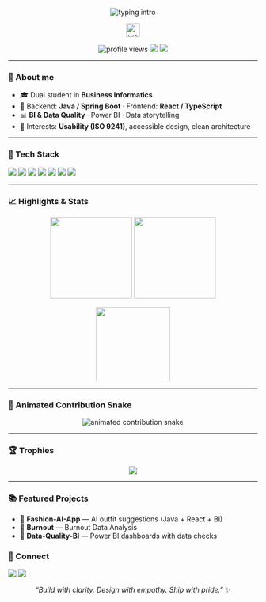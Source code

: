 <!-- Animated header -->
<p align="center">
  <img src="https://readme-typing-svg.demolab.com?font=Inter&weight=700&size=28&duration=2500&pause=800&center=true&vCenter=true&width=900&lines=Hello%2C+I'm+Sabin+%F0%9F%92%96;Full-Stack+Developer+%7C+BI+%26+Analytics;Clean+Code.+Usable+Products.+Elegant+UIs." alt="typing intro" />
</p>

<!-- subtle wave gif -->
<p align="center">
  <img src="https://raw.githubusercontent.com/MartinHeinz/MartinHeinz/master/wave.gif" width="28" alt="wave">
</p>

<p align="center">
  <img src="https://komarev.com/ghpvc/?username=sabinAnwar&style=for-the-badge&color=ff69b4" alt="profile views"/>
  <img src="https://img.shields.io/badge/Focus-Java%20%E2%80%A2%20React%20%E2%80%A2%20BI-ff69b4?style=for-the-badge"/>
  <img src="https://img.shields.io/badge/Location-Hamburg-ff69b4?style=for-the-badge"/>
</p>

---

### 🌸 About me
- 🎓 Dual student in **Business Informatics**
- 💼 Backend: **Java / Spring Boot** · Frontend: **React / TypeScript**
- 📊 **BI & Data Quality** · Power BI · Data storytelling
- 🧠 Interests: **Usability (ISO 9241)**, accessible design, clean architecture

---

### 🧰 Tech Stack
<p>
  <img src="https://img.shields.io/badge/Java-ff69b4?style=for-the-badge&logo=openjdk&logoColor=white"/>
  <img src="https://img.shields.io/badge/Spring%20Boot-ff69b4?style=for-the-badge&logo=spring&logoColor=white"/>
  <img src="https://img.shields.io/badge/TypeScript-ff69b4?style=for-the-badge&logo=typescript&logoColor=white"/>
  <img src="https://img.shields.io/badge/React-ff69b4?style=for-the-badge&logo=react&logoColor=white"/>
  <img src="https://img.shields.io/badge/PostgreSQL-ff69b4?style=for-the-badge&logo=postgresql&logoColor=white"/>
  <img src="https://img.shields.io/badge/Power%20BI-ff69b4?style=for-the-badge&logo=powerbi&logoColor=white"/>
  <img src="https://img.shields.io/badge/Docker-ff69b4?style=for-the-badge&logo=docker&logoColor=white"/>
</p>

---

### 📈 Highlights & Stats
<p align="center">
  <img height="165" src="https://github-readme-stats.vercel.app/api?username=sabinAnwar&show_icons=true&hide_title=true&hide_border=true&theme=radical" />
  <img height="165" src="https://github-readme-streak-stats.herokuapp.com/?user=sabinAnwar&theme=radical&hide_border=true" />
</p>
<p align="center">
  <img height="150" src="https://github-readme-stats.vercel.app/api/top-langs/?username=sabinAnwar&layout=compact&theme=radical&hide_border=true" />
</p>

---

### 🐍 Animated Contribution Snake
<!-- This SVG is generated by the Action below; it animates automatically -->
<p align="center">
  <img src="https://raw.githubusercontent.com/sabinAnwar/output/snake.svg" alt="animated contribution snake"/>
</p>

---

### 🏆 Trophies
<p align="center">
  <img src="https://github-profile-trophy.vercel.app/?username=sabinAnwar&theme=darkhub&no-frame=true&column=7&margin-w=10&margin-h=10" />
</p>

---

### 📚 Featured Projects
- 👗 **Fashion-AI-App** — AI outfit suggestions (Java + React + BI)
- 🧭 **Burnout** — Burnout Data Analysis
- 🧼 **Data-Quality-BI** — Power BI dashboards with data checks



### 🤝 Connect
<p>
  <a href="mailto:your.email@example.com"><img src="https://img.shields.io/badge/Email-ff69b4?style=flat&logo=gmail&logoColor=white"/></a>
  <a href="https://www.linkedin.com/in/your-handle/"><img src="https://img.shields.io/badge/LinkedIn-ff69b4?style=flat&logo=linkedin&logoColor=white"/></a>
</p>

<p align="center"><i>“Build with clarity. Design with empathy. Ship with pride.”</i> ✨</p>
